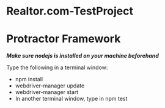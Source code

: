 # Realtor.com-TestProject
# Protractor Framework

_***Make sure nodejs is installed on your machine beforehand***_

Type the following in a terminal window:
* npm install
* webdriver-manager update
* webdriver-manager start
* In another terminal window, type in npm test 
